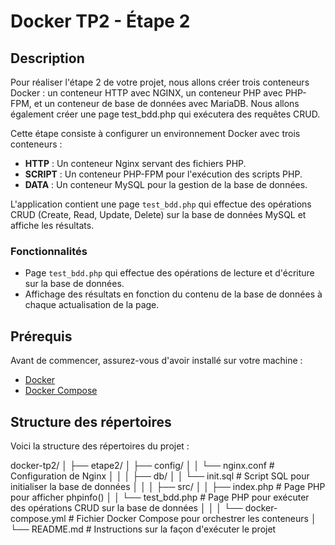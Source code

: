 # Docker TP2 - Étape 2

## Description

Pour réaliser l'étape 2 de votre projet, nous allons créer trois conteneurs Docker : un conteneur HTTP avec NGINX, un conteneur PHP avec PHP-FPM, et un conteneur de base de données avec MariaDB. Nous allons également créer une page test_bdd.php qui exécutera des requêtes CRUD.

Cette étape consiste à configurer un environnement Docker avec trois conteneurs :
- **HTTP** : Un conteneur Nginx servant des fichiers PHP.
- **SCRIPT** : Un conteneur PHP-FPM pour l'exécution des scripts PHP.
- **DATA** : Un conteneur MySQL pour la gestion de la base de données.

L'application contient une page `test_bdd.php` qui effectue des opérations CRUD (Create, Read, Update, Delete) sur la base de données MySQL et affiche les résultats.

### Fonctionnalités

- Page `test_bdd.php` qui effectue des opérations de lecture et d'écriture sur la base de données.
- Affichage des résultats en fonction du contenu de la base de données à chaque actualisation de la page.

## Prérequis

Avant de commencer, assurez-vous d'avoir installé sur votre machine :
- [Docker](https://docs.docker.com/get-docker/)
- [Docker Compose](https://docs.docker.com/compose/install/)

## Structure des répertoires

Voici la structure des répertoires du projet :

docker-tp2/ │ ├── etape2/ │ ├── config/ │ │ └── nginx.conf # Configuration de Nginx │ │ │ ├── db/ │ │ └── init.sql # Script SQL pour initialiser la base de données │ │ │ ├── src/ │ │ ├── index.php # Page PHP pour afficher phpinfo() │ │ └── test_bdd.php # Page PHP pour exécuter des opérations CRUD sur la base de données │ │ │ └── docker-compose.yml # Fichier Docker Compose pour orchestrer les conteneurs │ └── README.md # Instructions sur la façon d'exécuter le projet
